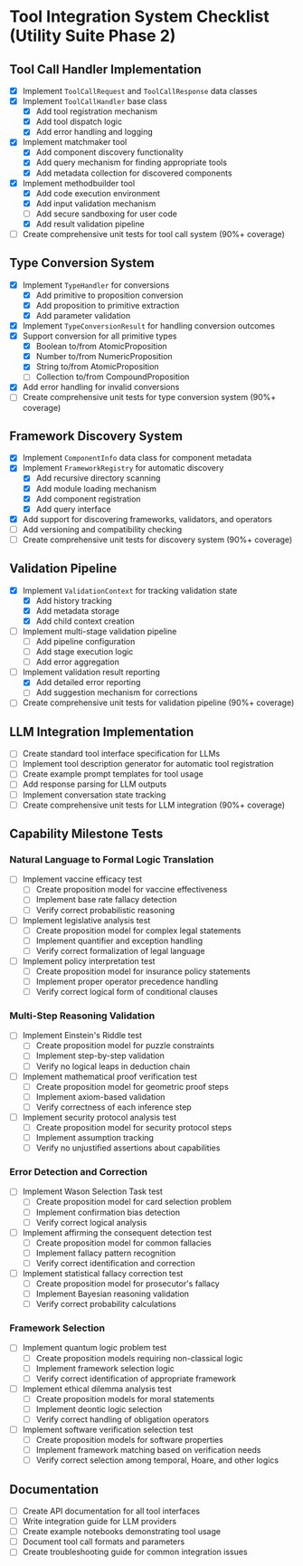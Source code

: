 # Tool Integration System Checklist (Utility Suite Phase 2)

## Tool Call Handler Implementation

- [x] Implement `ToolCallRequest` and `ToolCallResponse` data classes
- [x] Implement `ToolCallHandler` base class
  - [x] Add tool registration mechanism
  - [x] Add tool dispatch logic
  - [x] Add error handling and logging
- [x] Implement matchmaker tool
  - [x] Add component discovery functionality
  - [x] Add query mechanism for finding appropriate tools
  - [x] Add metadata collection for discovered components
- [x] Implement methodbuilder tool
  - [x] Add code execution environment
  - [x] Add input validation mechanism
  - [ ] Add secure sandboxing for user code
  - [x] Add result validation pipeline
- [ ] Create comprehensive unit tests for tool call system (90%+ coverage)

## Type Conversion System

- [x] Implement `TypeHandler` for conversions
  - [x] Add primitive to proposition conversion
  - [x] Add proposition to primitive extraction
  - [x] Add parameter validation
- [x] Implement `TypeConversionResult` for handling conversion outcomes
- [x] Support conversion for all primitive types
  - [x] Boolean to/from AtomicProposition
  - [x] Number to/from NumericProposition
  - [x] String to/from AtomicProposition
  - [ ] Collection to/from CompoundProposition
- [x] Add error handling for invalid conversions
- [ ] Create comprehensive unit tests for type conversion system (90%+ coverage)

## Framework Discovery System

- [x] Implement `ComponentInfo` data class for component metadata
- [x] Implement `FrameworkRegistry` for automatic discovery
  - [x] Add recursive directory scanning
  - [x] Add module loading mechanism
  - [x] Add component registration
  - [x] Add query interface
- [x] Add support for discovering frameworks, validators, and operators
- [ ] Add versioning and compatibility checking
- [ ] Create comprehensive unit tests for discovery system (90%+ coverage)

## Validation Pipeline

- [x] Implement `ValidationContext` for tracking validation state
  - [x] Add history tracking
  - [x] Add metadata storage
  - [x] Add child context creation
- [ ] Implement multi-stage validation pipeline
  - [ ] Add pipeline configuration
  - [ ] Add stage execution logic
  - [ ] Add error aggregation
- [ ] Implement validation result reporting
  - [x] Add detailed error reporting
  - [ ] Add suggestion mechanism for corrections
- [ ] Create comprehensive unit tests for validation pipeline (90%+ coverage)

## LLM Integration Implementation

- [ ] Create standard tool interface specification for LLMs
- [ ] Implement tool description generator for automatic tool registration
- [ ] Create example prompt templates for tool usage
- [ ] Add response parsing for LLM outputs
- [ ] Implement conversation state tracking
- [ ] Create comprehensive unit tests for LLM integration (90%+ coverage)

## Capability Milestone Tests

### Natural Language to Formal Logic Translation
- [ ] Implement vaccine efficacy test
  - [ ] Create proposition model for vaccine effectiveness
  - [ ] Implement base rate fallacy detection
  - [ ] Verify correct probabilistic reasoning
- [ ] Implement legislative analysis test
  - [ ] Create proposition model for complex legal statements
  - [ ] Implement quantifier and exception handling
  - [ ] Verify correct formalization of legal language
- [ ] Implement policy interpretation test
  - [ ] Create proposition model for insurance policy statements
  - [ ] Implement proper operator precedence handling
  - [ ] Verify correct logical form of conditional clauses

### Multi-Step Reasoning Validation
- [ ] Implement Einstein's Riddle test
  - [ ] Create proposition model for puzzle constraints
  - [ ] Implement step-by-step validation
  - [ ] Verify no logical leaps in deduction chain
- [ ] Implement mathematical proof verification test
  - [ ] Create proposition model for geometric proof steps
  - [ ] Implement axiom-based validation
  - [ ] Verify correctness of each inference step
- [ ] Implement security protocol analysis test
  - [ ] Create proposition model for security protocol steps
  - [ ] Implement assumption tracking
  - [ ] Verify no unjustified assertions about capabilities

### Error Detection and Correction
- [ ] Implement Wason Selection Task test
  - [ ] Create proposition model for card selection problem
  - [ ] Implement confirmation bias detection
  - [ ] Verify correct logical analysis
- [ ] Implement affirming the consequent detection test
  - [ ] Create proposition model for common fallacies
  - [ ] Implement fallacy pattern recognition
  - [ ] Verify correct identification and correction
- [ ] Implement statistical fallacy correction test
  - [ ] Create proposition model for prosecutor's fallacy
  - [ ] Implement Bayesian reasoning validation
  - [ ] Verify correct probability calculations

### Framework Selection
- [ ] Implement quantum logic problem test
  - [ ] Create proposition models requiring non-classical logic
  - [ ] Implement framework selection logic
  - [ ] Verify correct identification of appropriate framework
- [ ] Implement ethical dilemma analysis test
  - [ ] Create proposition models for moral statements
  - [ ] Implement deontic logic selection
  - [ ] Verify correct handling of obligation operators
- [ ] Implement software verification selection test
  - [ ] Create proposition models for software properties
  - [ ] Implement framework matching based on verification needs
  - [ ] Verify correct selection among temporal, Hoare, and other logics

## Documentation
- [ ] Create API documentation for all tool interfaces
- [ ] Write integration guide for LLM providers
- [ ] Create example notebooks demonstrating tool usage
- [ ] Document tool call formats and parameters
- [ ] Create troubleshooting guide for common integration issues
